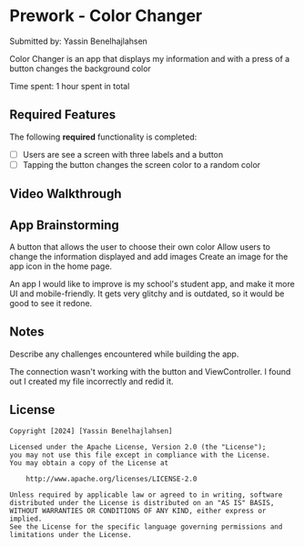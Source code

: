 # Prework - Color Changer

Submitted by: Yassin Benelhajlahsen

Color Changer is an app that displays my information and with a press of a button changes the background color 

Time spent: 1 hour spent in total

## Required Features

The following **required** functionality is completed:

- [ ] Users are see a screen with three labels and a button
- [ ] Tapping the button changes the screen color to a random color
 
## Video Walkthrough

## App Brainstorming 

A button that allows the user to choose their own color
Allow users to change the information displayed and add images
Create an image for the app icon in the home page.

An app I would like to improve is my school's student app, and make it more UI and mobile-friendly. It gets very glitchy and is outdated, so it would be good to see it redone. 


## Notes

Describe any challenges encountered while building the app.

The connection wasn't working with the button and ViewController. I found out I created my file incorrectly and redid it.

## License

    Copyright [2024] [Yassin Benelhajlahsen]

    Licensed under the Apache License, Version 2.0 (the "License");
    you may not use this file except in compliance with the License.
    You may obtain a copy of the License at

        http://www.apache.org/licenses/LICENSE-2.0

    Unless required by applicable law or agreed to in writing, software
    distributed under the License is distributed on an "AS IS" BASIS,
    WITHOUT WARRANTIES OR CONDITIONS OF ANY KIND, either express or implied.
    See the License for the specific language governing permissions and
    limitations under the License.
